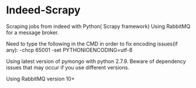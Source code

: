 # Indeed-Scrapy
Scraping jobs from indeed with Python( Scrapy framework)
Using RabbitMQ for a message broker.

Need to type the following in the CMD in order to fix encoding issues(if any):
-chcp 65001
-set PYTHONIOENCODING=utf-8

Using latest version of pymongo with python 2.7.9. Beware of dependency issues that may occur if you use different versions.

Using RabbitMQ version 10+

